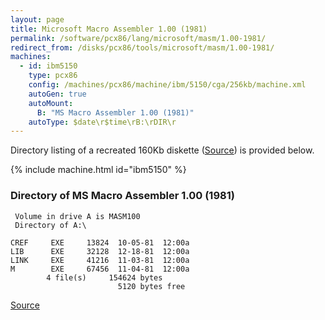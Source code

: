```yaml
---
layout: page
title: Microsoft Macro Assembler 1.00 (1981)
permalink: /software/pcx86/lang/microsoft/masm/1.00-1981/
redirect_from: /disks/pcx86/tools/microsoft/masm/1.00-1981/
machines:
  - id: ibm5150
    type: pcx86
    config: /machines/pcx86/machine/ibm/5150/cga/256kb/machine.xml
    autoGen: true
    autoMount:
      B: "MS Macro Assembler 1.00 (1981)"
    autoType: $date\r$time\rB:\rDIR\r
---
```


Directory listing of a recreated 160Kb diskette ([Source](http://www.os2museum.com)) is provided below.

{% include machine.html id="ibm5150" %}

### Directory of MS Macro Assembler 1.00 (1981)

     Volume in drive A is MASM100
     Directory of A:\

    CREF     EXE     13824  10-05-81  12:00a
    LIB      EXE     32128  12-18-81  12:00a
    LINK     EXE     41216  11-03-81  12:00a
    M        EXE     67456  11-04-81  12:00a
            4 file(s)     154624 bytes
                            5120 bytes free

[Source](http://www.os2museum.com)
